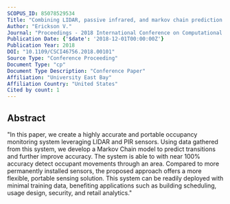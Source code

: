 ```yaml
---
SCOPUS_ID: 85078529534
Title: "Combining LIDAR, passive infrared, and markov chain prediction for flexible, portable occupancy monitoring"
Author: "Erickson V."
Journal: "Proceedings - 2018 International Conference on Computational Science and Computational Intelligence, CSCI 2018"
Publication Date: {'$date': '2018-12-01T00:00:00Z'}
Publication Year: 2018
DOI: "10.1109/CSCI46756.2018.00101"
Source Type: "Conference Proceeding"
Document Type: "cp"
Document Type Description: "Conference Paper"
Affiliation: "University East Bay"
Affiliation Country: "United States"
Cited by count: 1
---
```


## Abstract
"In this paper, we create a highly accurate and portable occupancy monitoring system leveraging LIDAR and PIR sensors. Using data gathered from this system, we develop a Markov Chain model to predict transitions and further improve accuracy. The system is able to with near 100% accuracy detect occupant movements through an area. Compared to more permanently installed sensors, the proposed approach offers a more flexible, portable sensing solution. This system can be readily deployed with minimal training data, benefiting applications such as building scheduling, usage design, security, and retail analytics."
